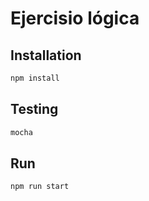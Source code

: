 # Ejercisio lógica

## Installation

```bash
npm install 
```

## Testing



```bash
mocha
```
## Run



```bash
npm run start  

```